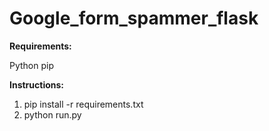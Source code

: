 # Google_form_spammer_flask



**Requirements:**

Python
pip

**Instructions:**

1. pip install -r requirements.txt
2. python run.py
